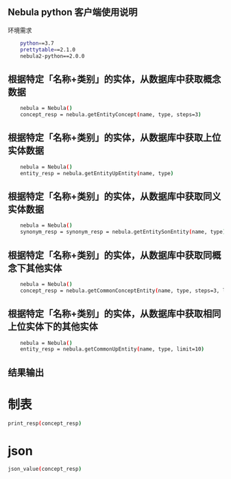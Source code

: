 Nebula python 客户端使用说明
--------------------------------------------
环境需求

```bash
    python==3.7
    prettytable==2.1.0
    nebula2-python==2.0.0
```	
## 根据特定「名称+类别」的实体，从数据库中获取概念数据

```bash
    nebula = Nebula()
    concept_resp = nebula.getEntityConcept(name, type, steps=3)
```

## 根据特定「名称+类别」的实体，从数据库中获取上位实体数据

```bash
    nebula = Nebula()
    entity_resp = nebula.getEntityUpEntity(name, type)
```


## 根据特定「名称+类别」的实体，从数据库中获取同义实体数据

```bash
    nebula = Nebula()
    synonym_resp = synonym_resp = nebula.getEntitySonEntity(name, type)
```

## 根据特定「名称+类别」的实体，从数据库中获取同概念下其他实体

```bash
    nebula = Nebula()
    concept_resp = nebula.getCommonConceptEntity(name, type, steps=3, limit=10)
```

## 根据特定「名称+类别」的实体，从数据库中获取相同上位实体下的其他实体

```bash
    nebula = Nebula()
    entity_resp = nebula.getCommonUpEntity(name, type, limit=10)
```


## 结果输出
# 制表
```bash
print_resp(concept_resp)
```

# json
```bash
json_value(concept_resp)
```